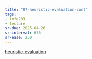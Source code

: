```yaml
---
title: "07-heuristic-evaluation-cont"
tags: 
- info203 
- lecture
sr-due: 2025-04-26
sr-interval: 635
sr-ease: 250
---
```


[heuristic-evaluation](notes/heuristic-evaluation.md)
